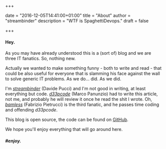 +++

date = "2016-12-05T14:41:00+01:00"
title = "About"
author = "streambinder"
description = "WTF is SpaghettiDevops."
draft = false

+++

#### Hey.

As you may have already understood this is a (sort of) blog and we are three IT fanatics. So, nothing new.

Actually we wanted to make something funny - both to write and read - that could be also useful for everyone that is slamming his face against the wall to solve generic IT problems. As we do... did. As we did.

I'm [*streambinder*](https://github.com/streambinder) (Davide Pucci) and I'm not good in writing, at least everything but code. [*d33pcode*](https://github.com/d33pcode) (Marco Panunzio) had to write this article, not me, and probably he will review it once he read the shit I wrote. Oh, [*bamless*](https://github.com/bamless) (Fabrizio Pietrucci) is the third fanatic, and he passes time coding and offending *d33pcode*.

This blog is open source, the code can be found on [GitHub](https://github.com/streambinder/spaghettidevops).

We hope you'll enjoy everything that will go around here.

##### \#enjoy.
